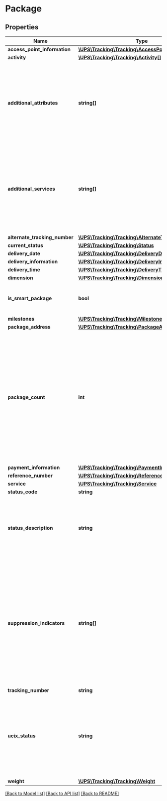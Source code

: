 # Package

## Properties
Name | Type | Description | Notes
------------ | ------------- | ------------- | -------------
**access_point_information** | [**\UPS\Tracking\Tracking\AccessPointInformation**](AccessPointInformation.md) |  | [optional] 
**activity** | [**\UPS\Tracking\Tracking\Activity[]**](Activity.md) |  | [optional] 
**additional_attributes** | **string[]** | The list of additional attributes that may be associated with the package. Presence of any element indicates the package has that attribute. | [optional] 
**additional_services** | **string[]** | The list of additional services that may be associated with the package. Presence of any element indicates that the package has that service. | [optional] 
**alternate_tracking_number** | [**\UPS\Tracking\Tracking\AlternateTrackingNumber[]**](AlternateTrackingNumber.md) |  | [optional] 
**current_status** | [**\UPS\Tracking\Tracking\Status**](Status.md) |  | [optional] 
**delivery_date** | [**\UPS\Tracking\Tracking\DeliveryDate[]**](DeliveryDate.md) |  | [optional] 
**delivery_information** | [**\UPS\Tracking\Tracking\DeliveryInformation**](DeliveryInformation.md) |  | [optional] 
**delivery_time** | [**\UPS\Tracking\Tracking\DeliveryTime**](DeliveryTime.md) |  | [optional] 
**dimension** | [**\UPS\Tracking\Tracking\Dimension**](Dimension.md) |  | [optional] 
**is_smart_package** | **bool** | Indicator of whether the package is a smart package | [optional] 
**milestones** | [**\UPS\Tracking\Tracking\Milestones[]**](Milestones.md) | milestones | [optional] 
**package_address** | [**\UPS\Tracking\Tracking\PackageAddress[]**](PackageAddress.md) |  | [optional] 
**package_count** | **int** | The total number of packages in the shipment. Note that this number may be greater than the number of returned packages in the response. In such cases subsequent calls are needed to get additional packages. | [optional] 
**payment_information** | [**\UPS\Tracking\Tracking\PaymentInformation[]**](PaymentInformation.md) |  | [optional] 
**reference_number** | [**\UPS\Tracking\Tracking\ReferenceNumber[]**](ReferenceNumber.md) |  | [optional] 
**service** | [**\UPS\Tracking\Tracking\Service**](Service.md) |  | [optional] 
**status_code** | **string** |  | [optional] 
**status_description** | **string** | The activity status description. Note: this field will be translated based on the locale provided in the request. | [optional] 
**suppression_indicators** | **string[]** | Contains values which signify that certain data should be suppressed or hidden. Valid values: Tracking activity details should be hidden. Note: this is mainly intended for use by UPS.com applications. | [optional] 
**tracking_number** | **string** |  | [optional] 
**ucix_status** | **string** | This indicator provides UCIX (UPS Customer Information Exchange) status Valid values: &#x27;O&#x27; means open. &#x27;C&#x27; means closed. | [optional] 
**weight** | [**\UPS\Tracking\Tracking\Weight**](Weight.md) |  | [optional] 

[[Back to Model list]](../../README.md#documentation-for-models) [[Back to API list]](../../README.md#documentation-for-api-endpoints) [[Back to README]](../../README.md)

